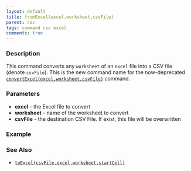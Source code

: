 ```yaml
---
layout: default
title: fromExcel(excel,worksheet,csvFile)
parent: csv
tags: command csv excel
comments: true
---
```



### Description
This command converts any `worksheet` of an `excel` file into a CSV file (denote `csvFile`). This is the new command 
name for the now-deprecated [`convertExcel(excel,worksheet,csvFile)`](convertExcel(excel,worksheet,csvFile)) command.


### Parameters
- **excel** - the Excel file to convert
- **worksheet** - name of the worksheet to convert
- **csvFile** - the destination CSV File. If exist, this file will be overwritten


### Example


### See Also
- [`toExcel(csvFile,excel,worksheet,startCell)`](toExcel(csvFile,excel,worksheet,startCell))
